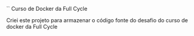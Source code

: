 `` Curso de Docker da Full Cycle

Criei este projeto para armazenar o código fonte do desafio do curso de docker da Full Cycle

```` Uma observação importante para este projeto foi que após criar a pasta e o Dockerfile, percebi a necessidade de fazer o build para que pudesse executar o artefato buildado ao invés de apenas chamar o go run main.go pois neste caso seria necessário toda a imagem do golang (ambiente de desenvolvimento). Para isso, precisei criar o módulo com go mod init github.com/willjcristo/desafioDockerFullCycle